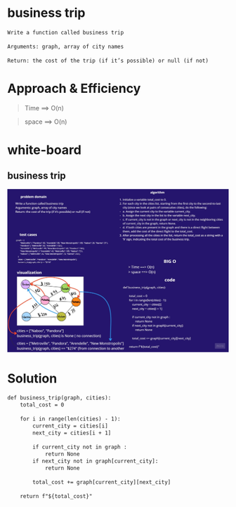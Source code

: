 # business trip

```
Write a function called business trip

Arguments: graph, array of city names

Return: the cost of the trip (if it’s possible) or null (if not)
```

# Approach & Efficiency

> Time ==> O(n)

> space ==> O(n)

# white-board

## business trip
![ business trip ](./business%20trip.jpg)

# Solution 

    def business_trip(graph, cities):
        total_cost = 0

        for i in range(len(cities) - 1):
            current_city = cities[i]
            next_city = cities[i + 1]

            if current_city not in graph :
                return None  
            if next_city not in graph[current_city]:
                return None

            total_cost += graph[current_city][next_city]

        return f"${total_cost}"